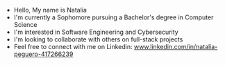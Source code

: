 - Hello, My name is Natalia
- I'm currently a Sophomore pursuing a Bachelor's degree in Computer Science
- I'm interested in Software Engineering and Cybersecurity
- I'm looking to collaborate with others on full-stack projects
- Feel free to connect with me on Linkedin: www.linkedin.com/in/natalia-peguero-417266239 

<!---
NataliaP14/NataliaP14 is a ✨ special ✨ repository because its `README.md` (this file) appears on your GitHub profile.
You can click the Preview link to take a look at your changes.
--->
